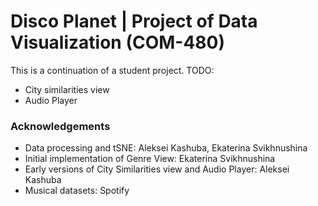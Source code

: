 # Disco Planet | Project of Data Visualization (COM-480)

This is a continuation of a student project.
TODO:
- City similarities view
- Audio Player


### Acknowledgements

* Data processing and tSNE: Aleksei Kashuba, Ekaterina Svikhnushina
* Initial implementation of Genre View: Ekaterina Svikhnushina
* Early versions of City Similarities view and Audio Player: Aleksei Kashuba
* Musical datasets: Spotify
